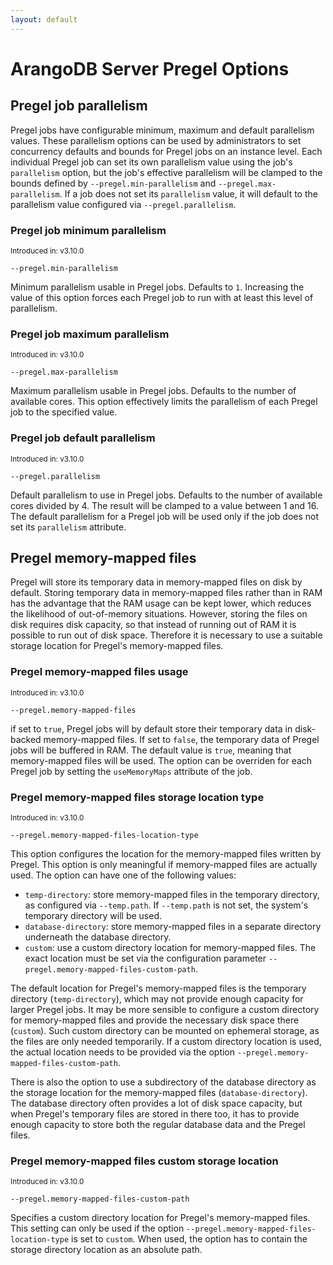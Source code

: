 ```yaml
---
layout: default
---
```

# ArangoDB Server Pregel Options

## Pregel job parallelism

Pregel jobs have configurable minimum, maximum and default parallelism values.
These parallelism options can be used by administrators to set concurrency defaults and bounds 
for Pregel jobs on an instance level. Each individual Pregel job can set its own parallelism 
value using the job's `parallelism` option, but the job's effective parallelism will be clamped 
to the bounds defined by `--pregel.min-parallelism` and `--pregel.max-parallelism`. 
If a job does not set its `parallelism` value, it will default to the parallelism value
configured via `--pregel.parallelism`.

### Pregel job minimum parallelism

<small>Introduced in: v3.10.0</small>

`--pregel.min-parallelism`

Minimum parallelism usable in Pregel jobs. Defaults to `1`.
Increasing the value of this option forces each Pregel job to run with at least this
level of parallelism.

### Pregel job maximum parallelism

<small>Introduced in: v3.10.0</small>

`--pregel.max-parallelism`

Maximum parallelism usable in Pregel jobs. Defaults to the number of available cores.
This option effectively limits the parallelism of each Pregel job to the specified value.

### Pregel job default parallelism

<small>Introduced in: v3.10.0</small>

`--pregel.parallelism`

Default parallelism to use in Pregel jobs. Defaults to the number of available cores
divided by 4. The result will be clamped to a value between 1 and 16.
The default parallelism for a Pregel job will be used only if the job does not set its
`parallelism` attribute.

## Pregel memory-mapped files

Pregel will store its temporary data in memory-mapped files on disk by default.
Storing temporary data in memory-mapped files rather than in RAM has the advantage that
the RAM usage can be kept lower, which reduces the likelihood of out-of-memory situations.
However, storing the files on disk requires disk capacity, so that instead of running out
of RAM it is possible to run out of disk space.
Therefore it is necessary to use a suitable storage location for Pregel's memory-mapped
files.

### Pregel memory-mapped files usage

<small>Introduced in: v3.10.0</small>

`--pregel.memory-mapped-files`

if set to `true`, Pregel jobs will by default store their temporary data in disk-backed 
memory-mapped files. If set to `false`, the temporary data of Pregel jobs will be buffered 
in RAM. 
The default value is `true`, meaning that memory-mapped files will be used. 
The option can be overriden for each Pregel job by setting the `useMemoryMaps` attribute
of the job.

### Pregel memory-mapped files storage location type

<small>Introduced in: v3.10.0</small>

`--pregel.memory-mapped-files-location-type`

This option configures the location for the memory-mapped files written by Pregel. 
This option is only meaningful if memory-mapped files are actually used. 
The option can have one of the following values:

- `temp-directory`: store memory-mapped files in the temporary directory,
  as configured via `--temp.path`. If `--temp.path` is not set, the
  system's temporary directory will be used.
- `database-directory`: store memory-mapped files in a separate directory
  underneath the database directory.
- `custom`: use a custom directory location for memory-mapped files. The
  exact location must be set via the configuration parameter
  `--pregel.memory-mapped-files-custom-path`.

The default location for Pregel's memory-mapped files is the temporary directory 
(`temp-directory`), which may not provide enough capacity for larger Pregel jobs.
It may be more sensible to configure a custom directory for memory-mapped files
and provide the necessary disk space there (`custom`). 
Such custom directory can be mounted on ephemeral storage, as the files are only 
needed temporarily. If a custom directory location is used, the actual location
needs to be provided via the option `--pregel.memory-mapped-files-custom-path`.

There is also the option to use a subdirectory of the database directory
as the storage location for the memory-mapped files (`database-directory`).
The database directory often provides a lot of disk space capacity, but when 
Pregel's temporary files are stored in there too, it has to provide enough capacity 
to store both the regular database data and the Pregel files.

### Pregel memory-mapped files custom storage location

<small>Introduced in: v3.10.0</small>

`--pregel.memory-mapped-files-custom-path`

Specifies a custom directory location for Pregel's memory-mapped files.
This setting can only be used if the option `--pregel.memory-mapped-files-location-type` 
is set to `custom`. When used, the option has to contain the storage directory
location as an absolute path.

